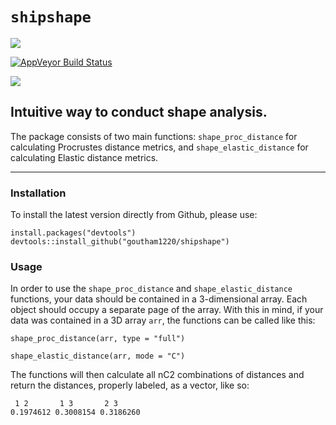# `shipshape`

[![](https://travis-ci.org/goutham1220/shipshape.svg?branch=master)](https://travis-ci.org/goutham1220/shipshape)

[![AppVeyor Build Status](https://ci.appveyor.com/api/projects/status/github/goutham1220/shipshape?branch=master&svg=true)](https://ci.appveyor.com/project/goutham1220/shipshape)

[![](https://cranlogs.r-pkg.org/badges/grand-total/shipshape)](https://cranlogs.r-pkg.org/badges/grand-total/shipshape)

## Intuitive way to conduct shape analysis.

The package consists of two main functions: `shape_proc_distance` for calculating Procrustes distance metrics, and `shape_elastic_distance` for calculating Elastic distance metrics.
 
---------------

### Installation

To install the latest version directly from Github, please use:
<pre><code>install.packages("devtools")
devtools::install_github("goutham1220/shipshape")
</code></pre>

### Usage

In order to use the `shape_proc_distance` and `shape_elastic_distance` functions, your data should be contained in a 3-dimensional array. 
Each object should occupy a separate page of the array. With this in mind, if your data was contained in a 3D array `arr`, the functions can be called like this:
<pre><code>shape_proc_distance(arr, type = "full")</code></pre>
<pre><code>shape_elastic_distance(arr, mode = "C")</code></pre>

The functions will then calculate all nC2 combinations of distances and return the distances, properly labeled, as a vector, like so:

<pre><code> 1 2       1 3       2 3 
0.1974612 0.3008154 0.3186260</code></pre>

